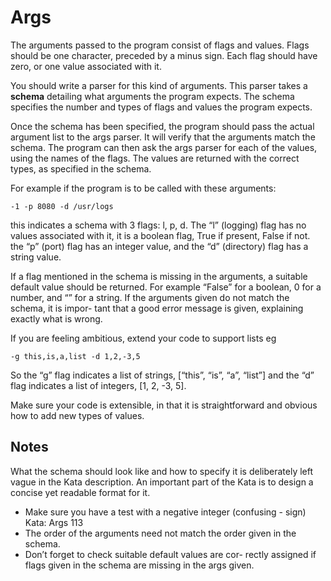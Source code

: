 Args
====

The arguments passed to the program consist of flags and values. Flags should be one character, preceded by a minus sign. Each flag should have zero, or one value associated with it.

You should write a parser for this kind of arguments. This parser takes a **schema** detailing what arguments the program expects. The schema specifies the number and types of flags and values the program expects.

Once the schema has been specified, the program should pass the actual argument list to the args parser. It will verify that the arguments match the schema. The program can then ask the args parser for each of the values, using the names of the flags. The values are returned with the correct types, as specified in the schema.
For example if the program is to be called with these arguments:	-1 -p 8080 -d /usr/logs

this indicates a schema with 3 flags: l, p, d. The “l” (logging) flag has no values associated with it, it is a boolean flag, True if present, False if not. the “p” (port) flag has an integer value, and the “d” (directory) flag has a string value.If a flag mentioned in the schema is missing in the arguments, a suitable default value should be returned. For example “False” for a boolean, 0 for a number, and “” for a string.If the arguments given do not match the schema, it is impor- tant that a good error message is given, explaining exactly what is wrong.If you are feeling ambitious, extend your code to support lists eg	
	-g this,is,a,list -d 1,2,-3,5
	So the “g” flag indicates a list of strings, [“this”, “is”, “a”, “list”] and the “d” flag indicates a list of integers, [1, 2, -3, 5].
Make sure your code is extensible, in that it is straightforward and obvious how to add new types of values.
Notes-----What the schema should look like and how to specify it is deliberately left vague in the Kata description. An important part of the Kata is to design a concise yet readable format for it.
- Make sure you have a test with a negative integer (confusing - sign)
Kata: Args 113- The order of the arguments need not match the order given in the schema.- Don’t forget to check suitable default values are cor- rectly assigned if flags given in the schema are missing in the args given.